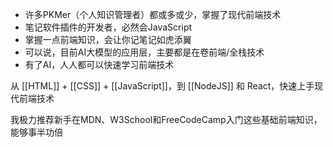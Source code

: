 - 许多PKMer（个人知识管理者）都或多或少，掌握了现代前端技术
- 笔记软件插件的开发者，必然会JavaScript
- 掌握一点前端知识，会让你记笔记如虎添翼
- 可以说，目前AI大模型的应用层，主要都是在卷前端/全栈技术
- 有了AI，人人都可以快速学习前端技术

从 [[HTML]] + [[CSS]] + [[JavaScript]]，到 [[NodeJS]] 和 React，快速上手现代前端技术

我极力推荐新手在MDN、W3School和FreeCodeCamp入门这些基础前端知识，能够事半功倍